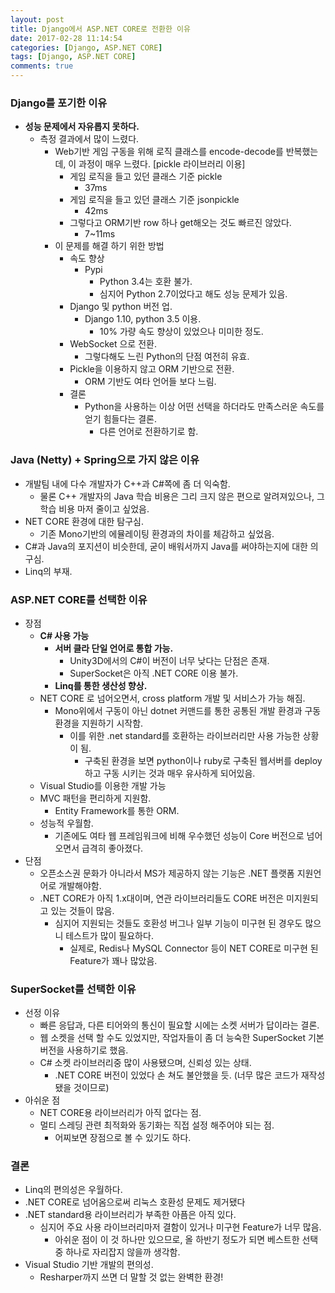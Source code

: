 ```yaml
---
layout: post
title: Django에서 ASP.NET CORE로 전환한 이유
date: 2017-02-28 11:14:54
categories: [Django, ASP.NET CORE]
tags: [Django, ASP.NET CORE]
comments: true
---
```

### Django를 포기한 이유
* **성능 문제에서 자유롭지 못하다.**
    * 측정 결과에서 많이 느렸다.
        * Web기반 게임 구동을 위해 로직 클래스를 encode-decode를 반복했는데, 이 과정이 매우 느렸다. [pickle 라이브러리 이용]
            * 게임 로직을 들고 있던 클래스 기준 pickle 
                * 37ms
            * 게임 로직을 들고 있던 클래스 기준 jsonpickle
                * 42ms
            * 그렇다고 ORM기반 row 하나 get해오는 것도 빠르진 않았다.
                * 7~11ms
        * 이 문제를 해결 하기 위한 방법
            * 속도 향상
                * Pypi
                    * Python 3.4는 호환 불가.
                    * 심지어 Python 2.7이었다고 해도 성능 문제가 있음.
            * Django 및 python 버전 업.
                * Django 1.10, python 3.5 이용.
                    * 10% 가량 속도 향상이 있었으나 미미한 정도.
            * WebSocket 으로 전환.
                * 그렇다해도 느린 Python의 단점 여전히 유효.
            * Pickle을 이용하지 않고 ORM 기반으로 전환.
                * ORM 기반도 여타 언어들 보다 느림.
            * 결론
                * Python을 사용하는 이상 어떤 선택을 하더라도 만족스러운 속도를 얻기 힘들다는 결론.
                    * 다른 언어로 전환하기로 함.

### Java (Netty) + Spring으로 가지 않은 이유
* 개발팀 내에 다수 개발자가 C++과 C#쪽에 좀 더 익숙함.
    * 물론 C++ 개발자의 Java 학습 비용은 그리 크지 않은 편으로 알려져있으나, 그 학습 비용 마저 줄이고 싶었음.
* NET CORE 환경에 대한 탐구심.
    * 기존 Mono기반의 에뮬레이팅 환경과의 차이를 체감하고 싶었음.
* C#과 Java의 포지션이 비슷한데, 굳이 배워서까지 Java를 써야하는지에 대한 의구심.
* Linq의 부재.

### ASP.NET CORE를 선택한 이유
* 장점
    * **C# 사용 가능**
        * **서버 클라 단일 언어로 통합 가능.**
            * Unity3D에서의 C#이 버전이 너무 낮다는 단점은 존재.
            * SuperSocket은 아직 .NET CORE 이용 불가.
        * **Linq를 통한 생산성 향상.**
    * NET CORE 로 넘어오면서, cross platform 개발 및 서비스가 가능 해짐.
        * Mono위에서 구동이 아닌 dotnet 커맨드를 통한 공통된 개발 환경과 구동 환경을 지원하기 시작함.
            * 이를 위한 .net standard를 호환하는 라이브러리만 사용 가능한 상황이 됨.
                * 구축된 환경을 보면 python이나 ruby로 구축된 웹서버를 deploy하고 구동 시키는 것과 매우 유사하게 되어있음.
    * Visual Studio를 이용한 개발 가능
    * MVC 패턴을 편리하게 지원함.
        * Entity Framework를 통한 ORM.
    * 성능적 우월함.
        * 기존에도 여타 웹 프레임워크에 비해 우수했던 성능이 Core 버전으로 넘어오면서 급격히 좋아졌다.
* 단점
    * 오픈소스권 문화가 아니라서 MS가 제공하지 않는 기능은 .NET 플랫폼 지원언어로 개발해야함.
    * .NET CORE가 아직 1.x대이며, 연관 라이브러리들도 CORE 버전은 미지원되고 있는 것들이 많음.
        * 심지어 지원되는 것들도 호환성 버그나 일부 기능이 미구현 된 경우도 많으니 테스트가 많이 필요하다.
            * 실제로, Redis나 MySQL Connector 등이 NET CORE로 미구현 된 Feature가 꽤나 많았음.

### SuperSocket를 선택한 이유
* 선정 이유
    * 빠른 응답과, 다른 티어와의 통신이 필요할 시에는 소켓 서버가 답이라는 결론.
    * 웹 소켓을 선택 할 수도 있었지만, 작업자들이 좀 더 능숙한 SuperSocket 기본 버전을 사용하기로 했음.
    * C# 소켓 라이브러리중 많이 사용됐으며, 신뢰성 있는 상태.
        * .NET CORE 버전이 있었다 손 쳐도 불안했을 듯. (너무 많은 코드가 재작성 됐을 것이므로)
* 아쉬운 점
    * NET CORE용 라이브러리가 아직 없다는 점.
    * 멀티 스레딩 관련 최적화와 동기화는 직접 설정 해주어야 되는 점.
        * 어찌보면 장점으로 볼 수 있기도 하다.

### 결론
* Linq의 편의성은 우월하다. 
* .NET CORE로 넘어옴으로써 리눅스 호환성 문제도 제거됐다
* .NET standard용 라이브러리가 부족한 아픔은 아직 있다.
    * 심지어 주요 사용 라이브러리마저 결함이 있거나 미구현 Feature가 너무 많음.
        * 아쉬운 점이 이 것 하나만 있으므로, 올 하반기 정도가 되면 베스트한 선택중 하나로 자리잡지 않을까 생각함.
* Visual Studio 기반 개발의 편의성.
    * Resharper까지 쓰면 더 말할 것 없는 완벽한 환경!